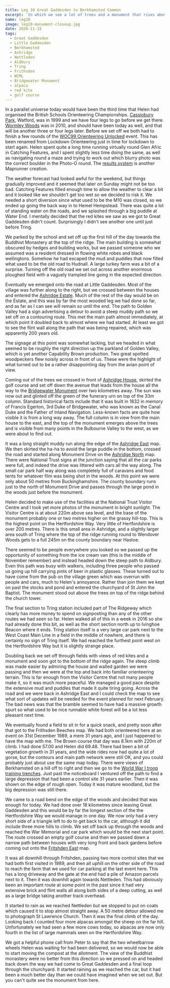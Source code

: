 ```yaml
---
title: Leg 10 Great Gaddesden to Berkhamsted Common
excerpt: 'In which we see a lot of trees and a monument that rises above them'
name: leg10
image: leg10-monument-closeup.jpg
date: 2020-11-15
tags:
  - Great Gaddesden
  - Little Gaddesden
  - Berkhamsted
  - Ashridge
  - Nettleden
  - Aldbury
  - Tring
  - Frithsden
  - WCML
  - Bridgewater Monument
  - alpaca
  - red kite
  - golf course
---
```


In a parallel universe today would have been the third time that Helen had organised the British Schools Orienteering Championships. [Cassiobury Park](https://www.happyherts.routegadget.co.uk/rg2/#294), Watford, was in 1999 and we have four legs to go before we get there. [Wormley Woods](https://www.happyherts.routegadget.co.uk/rg2/#56) was in 2010, and should have been today as well, and that will be another three or four legs later. Before we set off we both had to finish a few rounds of the [WOC99 Orienteering Unlocked](https://orienteeringunlocked.com/world-champs-1999/) event. This has been renamed from Lockdown Orienteering just in time for lockdown to start again. Helen spent quite a long time running virtually round Glen Afric in Catching Features, and I spent slightly less time doing the same, as well as navigating round a maze and trying to work out which blurry photo was the correct boulder in the Photo-O round. The [results system](https://www.maprunner.co.uk/lockdown-results/events/e009) is another Maprunner creation.

The weather forecast had looked awful for the weekend, but things gradually improved and it seemed that later on Sunday might not be too bad. Catching Features filled enough time to allow the weather to clear a bit and it looked like we shouldn't get too wet so we decided to risk it. We needed a short diversion since what used to be the M10 was closed, so we ended up going the back way in to Hemel Hempstead. There was quite a lot of standing water on the roads, and we splashed through a big puddle at Water End. I mentally decided that the red kites we saw as we got to Great Gaddesden didn't count. Surprisingly I didn't see another one until just before Tring.

We parked by the school and set off up the first hill of the day towards the Buddhist Monastery at the top of the ridge. The main building is somewhat obscured by hedges and building works, but we passed someone who we assumed was a resident dressed in flowing white robes and black wellingtons. Somehow he had escaped the mud and puddles that now filled what used to be the old road to Hudnall. A large turkey farm was a bit of a surprise. Turning off the old road we set out across another enormous ploughed field with a vaguely trampled line going in the expected direction.

Eventually we emerged onto the road at Little Gaddesden. Most of the village was further along to the right, but we crossed between the houses and entered the [Ashridge Estate](https://www.nationaltrust.org.uk/ashridge-estate). Much of the rest of the day would be on the Estate, and this was by far the most wooded leg we had done so far, and as far as I can see will remain so until the end. The path to Golden Valley had a sign advertising a detour to avoid a steep muddy path so we set off on a contouring route. This met the main path almost immediately, at which point it doubled back to almost where we had started. At least we got to see the flint wall along the path that was being repaired, which was apparently 200 years old.

The signage at this point was somewhat lacking, but we headed in what seemed to be roughly the right direction up the parkland of Golden Valley, which is yet another Capability Brown production. Two great spotted woodpeckers flew noisily across in front of us. These were the highlight of what turned out to be a rather disappointing day from the avian point of view.

Coming out of the trees we crossed in front of [Ashridge House](https://www.ashridgehouse.org.uk/), skirted the golf course and set off down the avenue that leads from the house all the way to the [Bridgewater Monument](https://en.wikipedia.org/wiki/Bridgewater_Monument) over two kilometres away. The sun was now out and glinted off the green of the funerary urn on top of the 33m column. Standard historical facts include that it was built in 1832 in memory of Francis Egerton, 3rd Duke of Bridgewater, who was known as the Canal Duke and the Father of Inland Navigation. Less-known facts are quite how visible it is from a long way away. The full column is in view from the main house to the east, and the top of the monument emerges above the trees and is visible from many points in the Bulbourne Valley to the west, as we were about to find out.

It was a long straight muddy run along the edge of the [Ashridge East](https://www.happyherts.routegadget.co.uk/rg2/#250) map. We then skirted the ha-ha to avoid the large puddle in the bottom, crossed the road and started along Monument Drive on the [Ashridge North](https://www.happyherts.routegadget.co.uk/rg2/#345) map. There were National Trust signs at the junction saying that all the car parks were full, and indeed the drive was littered with cars all the way along. The small car park half way along was completely full of caravans and food tents for whatever film was being shot in the woods. At this point we were only about 50 metres from Buckinghamshire. The county boundary runs just to the north of Monument Drive and passes through the large pond in the woods just before the monument.

Helen decided to make use of the facilities at the National Trust Visitor Centre and I took yet more photos of the monument in bright sunlight. The Visitor Centre is at about 220m above sea level, and the base of the monument probably one or two metres higher on the grassy hill-top. This is the highest point on the Hertfordshire Way. Very little of Hertfordshire is over 200 metres. There is this small area in Ashridge, and a slightly larger area south of Tring where the top of the ridge running round to Wendover Woods gets to a full 245m on the county boundary near Hastoe.

There seemed to be people everywhere you looked so we passed up the opportunity of something from the ice cream van (this is the middle of November remember) and instead headed down the steep path to Aldbury. Even this path was busy with walkers, including three people who passed us going up hill carrying pints of beer in plastic glasses. These turned out to have come from the pub on the village green which was overrun with people and cars, much to Helen's annoyance. Rather than join them we kept on past the stocks and pond and entered the churchyard of St John the Baptist. The monument stood out above the trees on top of the ridge behind the church tower.

The final section to Tring station included part of The Ridgeway which clearly has more money to spend on signposting than any of the other routes we had seen so far. Helen walked all of this in a week in 2016 so she had already done this bit, as well as the short section north up to Ivinghoe Beacon where it ends. Tring station itself is a very large car park next to the West Coast Main Line in a field in the middle of nowhere, and there is certainly no sign of Tring itself. We had reached the furthest point west on the Hertfordshire Way but it is slightly strange place.

Doubling back we set off through fields with views of red kites and a monument and soon got to the bottom of the ridge again. The steep climb was made easier by admiring the house and walled garden we were passing and then we were at the top and back into familiar orienteering terrain. This is far enough from the Visitor Centre that not many people make it, so it was much more peaceful. We managed a good pace despite the extensive mud and puddles that made it quite tiring going. Across the road and we were back in Ashridge East and I could check the map to see what sort of updates will be needed for the event planned for next February. The bad news was that the bramble seemed to have had a massive growth spurt so what used to be nice runnable white forest will be a lot less pleasant next time.

We eventually found a field to sit in for a quick snack, and pretty soon after that got to the Frithsden Beeches map. We had both orienteered here at an event on 31st December 1989, a mere 31 years ago, and I just happened to have the map with me. The Brown course that day was 8.1km with 220m of climb. I had done 57.00 and Helen did 69.48. There had been a bit of vegetation growth in 31 years, and the wide rides now had quite a lot of gorse, but the contours and main path network were still OK, and you could probably just about use the same map today. There were views of Berkhamsted on a hill off to right and then we go to the [World War I troop training trenches](https://www.chilternsaonb.org/about-chilterns/chilterns-commons-project/history-project/berkhamsted-wwi-troop-training-trenches.html). Just past the noticeboard I ventured off the path to find a large depression that had been a control site 31 years earlier. Then it was shown on the edge of rough open. Today it was mature woodland, but the big depression was still there.

We came to a road bend on the edge of the woods and decided that was enough for today. We had done over 18 kilometres since leaving Great Gaddesden and this would be by far the longest section of the the Hertfordshire Way we would manage in one day. We now only had a very short side of a triangle left to do to get back to the car, although it did include three more hills to climb. We set off back up through the woods and reached the War Memorial and car park which would be the next start point. The route crossed an empty golf course and then we passed down a narrow path between houses with very long front and back gardens before coming out onto the [Fritshden East](https://www.happyherts.routegadget.co.uk/rg2/#215) map.

It was all downhill through Fritshden, passing two more control sites that we had both first visited in 1989, and then all uphill on the other side of the road to reach the farm that we used for car parking at the last event here. This has a long driveway and the gate at the end had a pile of Amazon parcels next to it. Then it was downhill again towards Nettleden. This had obviously been an important route at some point in the past since it had very extensive brick and flint walls all along both sides of a deep cutting, as well as a large bridge taking another track overhead.

It started to rain as we reached Nettleden but we stopped to put on coats which caused it to stop almost straight away. A 50 metre detour allowed me to photograph St Lawrence Church. Then it was the final climb of the day. Looking back I counted four more alpacas amongst the sheep on the far hill. Unfortunately we had seen a few more cows today, so alpacas are now only fourth in the list of large mammals seen on the Hertfordshire Way.

We got a helpful phone call from Peter to say that the two wheelbarrow wheels Helen was waiting for had been delivered, so we would now be able to start moving the compost at the allotment. The view of the Buddhist monastery were no better from this direction so we pressed on and headed back down the way we had come to Great Gaddesden and a final loop through the churchyard. It started raining as we reached the car, but it had been a much better day than we could have imagined when we set out. But you can't quite see the monument from here.
